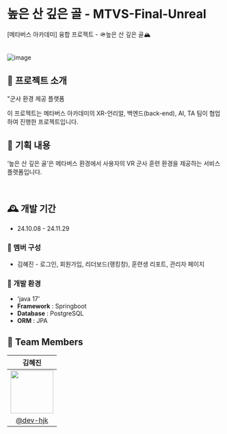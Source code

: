 # 높은 산 깊은 골 - MTVS-Final-Unreal
[메타버스 아카데미] 융합 프로젝트 - 🪖높은 산 깊은 골🏔️ <br><br>

![image](https://github.com/user-attachments/assets/d42507e1-3fe4-44f3-9072-8ce56f44e728)


## 💫 프로젝트 소개 ##
"군사 환경 제공 플랫폼 <p>
이 프로젝트는 메타버스 아카데미의 XR-언리얼, 백엔드(back-end), AI, TA 팀이 협업하여 진행한 프로젝트입니다. <br>


## 🚀 기획 내용 ##
‘높은 산 깊은 골’은 메타버스 환경에서 사용자의 VR 군사 훈련 환경을 제공하는 서비스 플랫폼입니다. <p><br>

## 🕰️ 개발 기간 
* 24.10.08 - 24.11.29

### 🐣 멤버 구성 
- 김혜진 - 로그인, 회원가입, 리더보드(랭킹창), 훈련생 리포트, 관리자 페이지 

### 📢 개발 환경
- 'java 17'
- **Framework** : Springboot
- **Database** : PostgreSQL
- **ORM** : JPA

## :busts_in_silhouette: Team Members ##

|                                               김혜진                                              |                                                              
|:-----------------------------------------------------------------------------------------------:|
| <img src = "https://avatars.githubusercontent.com/u/173024446?v=4" width = "100" height = "100"> | 
|                            [@dev-hjk](https://github.com/dev-hjk)                               |

